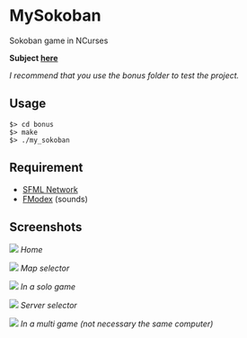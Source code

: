 # MySokoban
Sokoban game in NCurses

**Subject [here](https://github.com/thibautcornolti/MySokoban/blob/master/Subject.pdf)**

_I recommend that you use the bonus folder to test the project._

## Usage

```
$> cd bonus
$> make
$> ./my_sokoban
```

## Requirement

* [SFML Network](https://www.sfml-dev.org)
* [FModex](https://www.fmod.com) (sounds)

## Screenshots

![](https://imgur.com/ddenVW0.png)
_Home_

![](https://imgur.com/PYBV0bU.png)
_Map selector_

![](https://imgur.com/P2Eq8mr.png)
_In a solo game_

![](https://imgur.com/XUyIs8s.png)
_Server selector_

![](https://imgur.com/lonlRjB.png)
_In a multi game (not necessary the same computer)_
